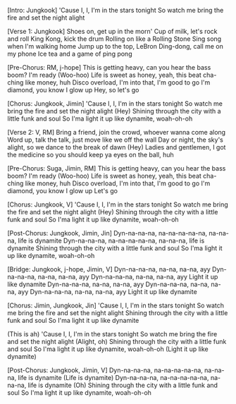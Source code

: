 [Intro: Jungkook]
'Cause I, I, I'm in the stars tonight
So watch me bring the fire and set the night alight

[Verse 1: Jungkook]
Shoes on, get up in the morn'
Cup of milk, let's rock and roll
King Kong, kick the drum
Rolling on like a Rolling Stone
Sing song when I'm walking home
Jump up to the top, LeBron
Ding-dong, call me on my phone
Ice tea and a game of ping pong

[Pre-Chorus: RM, j-hope]
This is getting heavy, can you hear the bass boom? I'm ready (Woo-hoo)
Life is sweet as honey, yeah, this beat cha-ching like money, huh
Disco overload, I'm into that, I'm good to go
I'm diamond, you know I glow up
Hey, so let's go

[Chorus: Jungkook, Jimin]
'Cause I, I, I'm in the stars tonight
So watch me bring the fire and set the night alight (Hey)
Shining through the city with a little funk and soul
So I'ma light it up like dynamite, woah-oh-oh


[Verse 2: V, RM]
Bring a friend, join the crowd, whoever wanna come along
Word up, talk the talk, just move like we off the wall
Day or night, the sky's alight, so we dance to the break of dawn (Hey)
Ladies and gentlemen, I got the medicine so you should keep ya eyes on the ball, huh

[Pre-Chorus: Suga, Jimin, RM]
This is getting heavy, can you hear the bass boom? I'm ready (Woo-hoo)
Life is sweet as honey, yeah, this beat cha-ching like money, huh
Disco overload, I'm into that, I'm good to go
I'm diamond, you know I glow up
Let's go

[Chorus: Jungkook, V]
'Cause I, I, I'm in the stars tonight
So watch me bring the fire and set the night alight (Hey)
Shining through the city with a little funk and soul
So I'ma light it up like dynamite, woah-oh-oh

[Post-Chorus: Jungkook, Jimin, Jin]
Dyn-na-na-na, na-na-na-na-na, na-na-na, life is dynamite
Dyn-na-na-na, na-na-na-na-na, na-na-na, life is dynamite
Shining through the city with a little funk and soul
So I'ma light it up like dynamite, woah-oh-oh

[Bridge: Jungkook, j-hope, Jimin, V]
Dyn-na-na-na, na-na, na-na, ayy
Dyn-na-na-na, na-na, na-na, ayy
Dyn-na-na-na, na-na, na-na, ayy
Light it up like dynamite
Dyn-na-na-na, na-na, na-na, ayy
Dyn-na-na-na, na-na, na-na, ayy
Dyn-na-na-na, na-na, na-na, ayy
Light it up like dynamite


[Chorus: Jimin, Jungkook, Jin]
'Cause I, I, I'm in the stars tonight
So watch me bring the fire and set the night alight
Shining through the city with a little funk and soul
So I'ma light it up like dynamite

(This is ah) 'Cause I, I, I'm in the stars tonight
So watch me bring the fire and set the night alight (Alight, oh)
Shining through the city with a little funk and soul
So I'ma light it up like dynamite, woah-oh-oh (Light it up like dynamite)

[Post-Chorus: Jungkook, Jimin, V]
Dyn-na-na-na, na-na-na-na-na, na-na-na, life is dynamite (Life is dynamite)
Dyn-na-na-na, na-na-na-na-na, na-na-na, life is dynamite (Oh)
Shining through the city with a little funk and soul
So I'ma light it up like dynamite, woah-oh-oh
